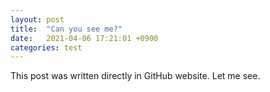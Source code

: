 ```yaml
---
layout: post
title:  "Can you see me?"
date:   2021-04-06 17:21:01 +0900
categories: test
---
```

This post was written directly in GitHub website.
Let me see.
